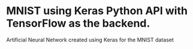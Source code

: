 # MNIST using Keras Python API with TensorFlow as the backend.
Artificial Neural Network created using Keras for the MNIST dataset
